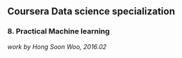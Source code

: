 ## Coursera Data science specialization

### 8. Practical Machine learning
*work by Hong Soon Woo, 2016.02*
